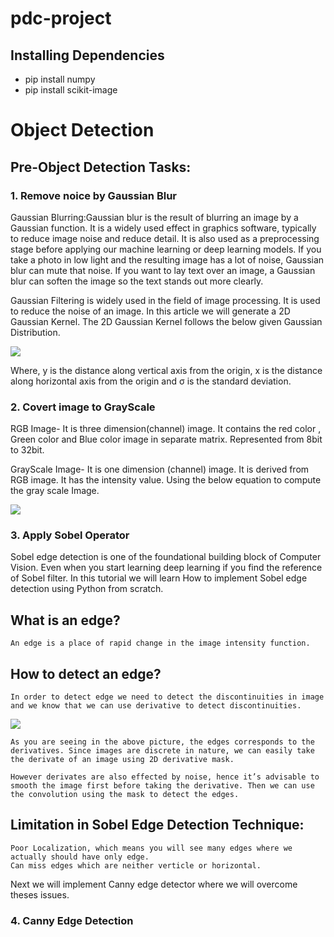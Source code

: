 # pdc-project

## Installing Dependencies
* pip install numpy
* pip install scikit-image






# Object Detection

## Pre-Object Detection Tasks:

### 1. Remove noice by Gaussian Blur

Gaussian Blurring:Gaussian blur is the result of blurring an image by a Gaussian function. It is a widely used effect in graphics software, typically to reduce image noise and reduce detail. It is also used as a preprocessing stage before applying our machine learning or deep learning models. If you take a photo in low light and the resulting image has a lot of noise, Gaussian blur can mute that noise. If you want to lay text over an image, a Gaussian blur can soften the image so the text stands out more clearly.

Gaussian Filtering is widely used in the field of image processing. It is used to reduce the noise of an image. In this article we will generate a 2D Gaussian Kernel. The 2D Gaussian Kernel follows the below given Gaussian Distribution.

<image src='./gaussian.png'> </image>

Where, y is the distance along vertical axis from the origin, x is the distance along horizontal axis from the origin and σ is the standard deviation.

### 2. Covert image to GrayScale

RGB Image- It is three dimension(channel) image. It contains the red color , Green color and Blue color image in separate matrix. Represented from 8bit to 32bit.

GrayScale Image- It is one dimension (channel) image. It is derived from RGB image. It has the intensity value. Using the below equation to compute the gray scale Image.

<image src='./grayscale.png'> </image>

### 3. Apply Sobel Operator

Sobel edge detection is one of the foundational building block of Computer Vision. Even when you start learning deep learning if you find the reference of Sobel filter. In this tutorial we will learn How to implement Sobel edge detection using Python from scratch.

## What is an edge?

    An edge is a place of rapid change in the image intensity function.

## How to detect an edge?

    In order to detect edge we need to detect the discontinuities in image and we know that we can use derivative to detect discontinuities.

<image src="how-to-detect-edge.webp"> </image>

    As you are seeing in the above picture, the edges corresponds to the derivatives. Since images are discrete in nature, we can easily take the derivate of an image using 2D derivative mask.

    However derivates are also effected by noise, hence it’s advisable to smooth the image first before taking the derivative. Then we can use the convolution using the mask to detect the edges.


## Limitation in Sobel Edge Detection Technique:

    Poor Localization, which means you will see many edges where we actually should have only edge.
    Can miss edges which are neither verticle or horizontal.

Next we will implement Canny edge detector where we will overcome theses issues.

### 4. Canny Edge Detection

